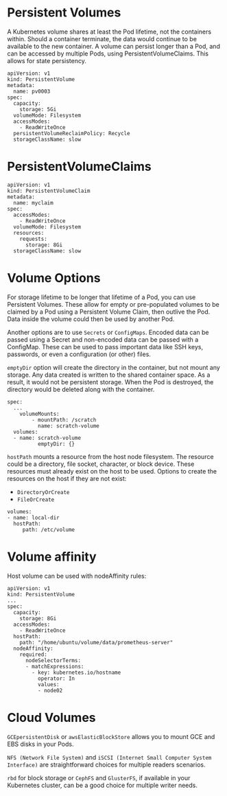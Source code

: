 # Persistent Volumes

A Kubernetes volume shares at least the Pod lifetime, not the containers within. Should a container terminate, the data would continue to be available to the new container. A volume can persist longer than a Pod, and can be accessed by multiple Pods, using PersistentVolumeClaims. This allows for state persistency.
```
apiVersion: v1
kind: PersistentVolume
metadata:
  name: pv0003
spec:
  capacity:
    storage: 5Gi
  volumeMode: Filesystem
  accessModes:
    - ReadWriteOnce
  persistentVolumeReclaimPolicy: Recycle
  storageClassName: slow
```

# PersistentVolumeClaims

```
apiVersion: v1
kind: PersistentVolumeClaim
metadata:
  name: myclaim
spec:
  accessModes:
    - ReadWriteOnce
  volumeMode: Filesystem
  resources:
    requests:
      storage: 8Gi
  storageClassName: slow
```

# Volume Options

For storage lifetime to be longer that lifetime of a Pod, you can use Persistent Volumes. These allow for empty or pre-populated volumes to be claimed by a Pod using a Persistent Volume Claim, then outlive the Pod. Data inside the volume could then be used by another Pod.

Another options are to use `Secrets` or `ConfigMaps`. Encoded data can be passed using a Secret and non-encoded data can be passed with a ConfigMap. These can be used to pass important data like SSH keys, passwords, or even a configuration (or other) files.

`emptyDir` option will create the directory in the container, but not mount any storage. Any data created is written to the shared container space. As a result, it would not be persistent storage. When the Pod is destroyed, the directory would be deleted along with the container.

```
spec:
  ...
    volumeMounts:
        - mountPath: /scratch
          name: scratch-volume
  volumes:
  - name: scratch-volume
          emptyDir: {}
```
`hostPath` mounts a resource from the host node filesystem. The resource could be a directory, file socket, character, or block device. These resources must already exist on the host to be used.
Options to create the resources on the host if they are not exist:
- `DirectoryOrCreate`
- `FileOrCreate`

```
volumes:
- name: local-dir
  hostPath:
     path: /etc/volume
```
# Volume affinity

Host volume can be used with nodeAffinity rules:

```
apiVersion: v1
kind: PersistentVolume
...
spec:
  capacity:
    storage: 8Gi
  accessModes:
    - ReadWriteOnce
  hostPath:
    path: "/home/ubuntu/volume/data/prometheus-server"
  nodeAffinity:
    required:
      nodeSelectorTerms:
      - matchExpressions:
        - key: kubernetes.io/hostname
          operator: In
          values:
          - node02
```

# Cloud Volumes

`GCEpersistentDisk` or `awsElasticBlockStore` allows you to mount GCE and EBS disks in your Pods.

`NFS (Network File System)` and `iSCSI (Internet Small Computer System Interface)` are straightforward choices for multiple readers scenarios.

`rbd` for block storage or `CephFS` and `GlusterFS`, if available in your Kubernetes cluster, can be a good choice for multiple writer needs.
